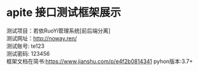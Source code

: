 # apite 接口测试框架展示
测试项目：若依RuoYi管理系统[前后端分离]  
测试网址：http://noway.ren/  
测试账号: te123   
测试密码: 123456  
框架文档在简书:https://www.jianshu.com/p/e4f2b0814341
pyhon版本:3.7+

